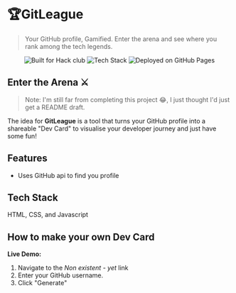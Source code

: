 # 🏆GitLeague
>Your GitHub profile, Gamified. Enter the arena and see where you rank among the tech legends.

<p align="center">
    <img src = "https://img.shields.io/badge/Built for-Hack Club's Summer of Making - orange" alt="Built for Hack club">
    <img src = "https://img.shields.io/badge/Tech-HTML | CSS | JS - yellow" alt="Tech Stack">
    <img src = "https://img.shields.io/badge/Deployment - GitHub Pages - grey" alt="Deployed on GitHub Pages">

</p>


## Enter the Arena ⚔️
>Note: I'm still far from completing this project 😂, I just thought I'd just get a README draft.

The idea for **GitLeague** is a tool that turns your GitHub profile into a shareable "Dev Card" to visualise your developer journey and just have some fun!

## Features
* Uses GitHub api to find you profile

## Tech Stack
HTML, CSS, and Javascript

## How to make your own Dev Card

**Live Demo:**
1. Navigate to the *Non existent - yet* link
2. Enter your GitHub username.
3. Click "Generate"